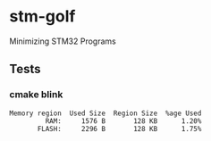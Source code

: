 # stm-golf
Minimizing STM32 Programs

## Tests

### cmake blink
```
Memory region  Used Size  Region Size  %age Used
         RAM:     1576 B       128 KB      1.20%
       FLASH:     2296 B       128 KB      1.75%
```
